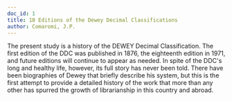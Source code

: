 ```yaml
---
doc_id: 1
title: 18 Editions of the Dewey Decimal Classifications
author: Comaromi, J.P.
---
```


The present study is a history of the DEWEY Decimal
Classification.  The first edition of the DDC was published
in 1876, the eighteenth edition in 1971, and future editions
will continue to appear as needed.  In spite of the DDC's
long and healthy life, however, its full story has never
been told.  There have been biographies of Dewey
that briefly describe his system, but this is the first
attempt to provide a detailed history of the work that
more than any other has spurred the growth of
librarianship in this country and abroad.